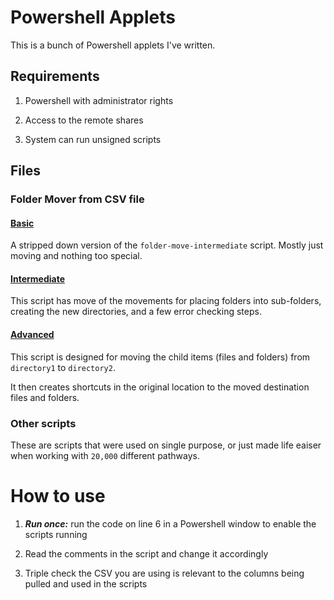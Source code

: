# Powershell Applets

This is a bunch of Powershell applets I've written.

## Requirements

1. Powershell with administrator rights

1. Access to the remote shares

1. System can run unsigned scripts

## Files

### Folder Mover from CSV file

#### [Basic](/folder-move/01-basic)

A stripped down version of the `folder-move-intermediate` script. Mostly just moving and nothing too special.

#### [Intermediate](/folder-move/02-intermediate)

This script has move of the movements for placing folders into sub-folders, creating the new directories, and a few error checking steps.

#### [Advanced](/folder-move/03-advanced)

This script is designed for moving the child items (files and folders) from `directory1` to `directory2`.

It then creates shortcuts in the original location to the moved destination files and folders.

### Other scripts

These are scripts that were used on single purpose, or just made life eaiser when working with `20,000` different pathways.

# How to use

1. _**Run once:**_ run the code on line 6 in a Powershell window to enable the scripts running

1. Read the comments in the script and change it accordingly

1. Triple check the CSV you are using is relevant to the columns being pulled and used in the scripts
